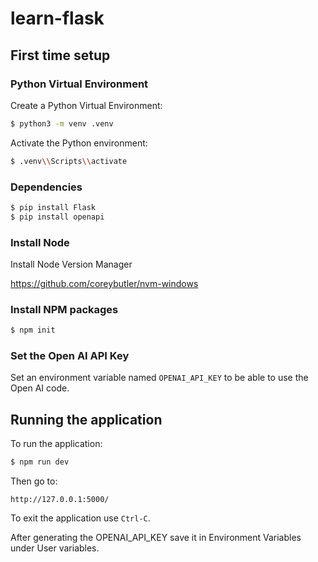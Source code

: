 # learn-flask

## First time setup

### Python Virtual Environment

Create a Python Virtual Environment:

```bash
$ python3 -m venv .venv
```

Activate the Python environment:

```bash
$ .venv\\Scripts\\activate
```

### Dependencies

```bash
$ pip install Flask
$ pip install openapi
```

### Install Node

Install Node Version Manager

https://github.com/coreybutler/nvm-windows

### Install NPM packages

```bash
$ npm init
```

### Set the Open AI API Key

Set an environment variable named `OPENAI_API_KEY` to be able to use the Open AI code.

## Running the application

To run the application:

```bash
$ npm run dev
```

Then go to:

```
http://127.0.0.1:5000/
```

To exit the application use `Ctrl-C`.

After generating the OPENAI_API_KEY save it in Environment Variables under User variables.
